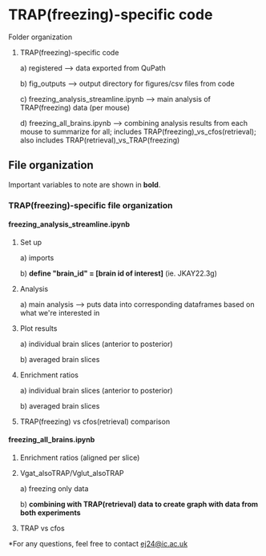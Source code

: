 # TRAP(freezing)-specific code

Folder organization

1) TRAP(freezing)-specific code

	a) registered --> data exported from QuPath
	
	b) fig_outputs --> output directory for figures/csv files from code
	
	c) freezing_analysis_streamline.ipynb --> main analysis of TRAP(freezing) data	 (per mouse)
	
	d) freezing_all_brains.ipynb --> combining analysis results from each mouse to summarize for all; includes TRAP(freezing)_vs_cfos(retrieval); also includes TRAP(retrieval)_vs_TRAP(freezing)

## File organization

Important variables to note are shown in **bold**. 

### TRAP(freezing)-specific file organization

#### freezing_analysis_streamline.ipynb

1) Set up 

	a) imports
	
	b) **define "brain_id" =  [brain id of interest]** (ie. JKAY22.3g)
	
2) Analysis

	a) main analysis --> puts data into corresponding dataframes based on what we're interested in
	
3) Plot results

	a) individual brain slices (anterior to posterior)
	
	b) averaged brain slices
	
4) Enrichment ratios

	a) individual brain slices (anterior to posterior)
	
	b) averaged brain slices
	
5) TRAP(freezing) vs cfos(retrieval) comparison

#### freezing_all_brains.ipynb

1) Enrichment ratios (aligned per slice)

2) Vgat_alsoTRAP/Vglut_alsoTRAP

	a) freezing only data
	
	b) **combining with TRAP(retrieval) data to create graph with data from both experiments**
	
3) TRAP vs cfos 

*For any questions, feel free to contact ej24@ic.ac.uk
	